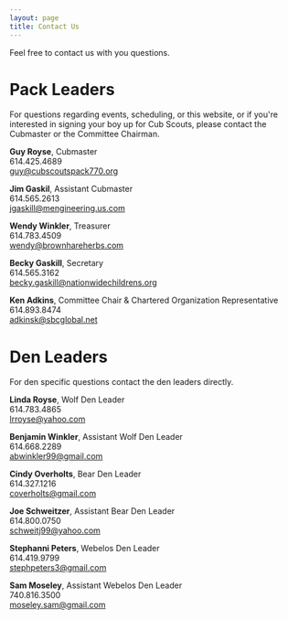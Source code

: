 ```yaml
---
layout: page
title: Contact Us
---
```


Feel free to contact us with you questions.

# Pack Leaders

For questions regarding events, scheduling, or this website, or if you're interested in signing your boy up for Cub Scouts, please contact the Cubmaster or the Committee Chairman.

__Guy Royse__, Cubmaster  
614.425.4689  
guy@cubscoutspack770.org  

__Jim Gaskil__, Assistant Cubmaster  
614.565.2613  
jgaskill@mengineering.us.com  

__Wendy Winkler__, Treasurer  
614.783.4509  
wendy@brownhareherbs.com  

__Becky Gaskill__, Secretary  
614.565.3162  
becky.gaskill@nationwidechildrens.org  

__Ken Adkins__, Committee Chair & Chartered Organization Representative  
614.893.8474  
adkinsk@sbcglobal.net  

# Den Leaders

For den specific questions contact the den leaders directly.

__Linda Royse__, Wolf Den Leader  
614.783.4865  
lrroyse@yahoo.com  

__Benjamin Winkler__, Assistant Wolf Den Leader  
614.668.2289  
abwinkler99@gmail.com  

__Cindy Overholts__, Bear Den Leader  
614.327.1216  
coverholts@gmail.com  

__Joe Schweitzer__, Assistant Bear Den Leader  
614.800.0750  
schweitj99@yahoo.com  

__Stephanni Peters__, Webelos Den Leader  
614.419.9799  
stephpeters3@gmail.com  

__Sam Moseley__, Assistant Webelos Den Leader  
740.816.3500  
moseley.sam@gmail.com  
